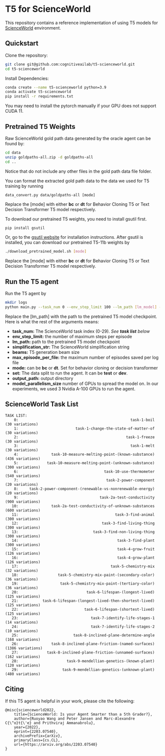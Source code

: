 # T5 for ScienceWorld
This repository contains a reference implementation of using T5 models for [ScienceWorld](https://www.github.com/allenai/ScienceWorld) environment.

## Quickstart
Clone the repository:
```bash
git clone git@github.com:cognitiveailab/t5-scienceworld.git
cd t5-scienceworld
```

Install Dependencies:
```bash
conda create --name t5-scienceworld python=3.9
conda activate t5-scienceworld
pip install -r requirements.txt
```
You may need to install the pytorch manually if your GPU does not support CUDA 11.

## Pretrained T5 Weights
Raw ScienceWorld gold path data generated by the oracle agent can be found by:
```bash
cd data
unzip goldpaths-all.zip -d goldpaths-all
cd ..
```
Notice that do not include any other files in the gold path data file folder.

You can format the extracted gold path data to the data we used for T5 training by running
```
data_convert.py data/goldpaths-all [mode]
```
Replace the \[mode\] with either **bc** or **dt** for Behavior Cloning T5 or Text Decision Transformer T5 model respectively.

To download our pretrained T5 weights, you need to install gsutil first.
```bash
pip install gsutil
```
Or, go to the [gsutil website](https://cloud.google.com/storage/docs/gsutil_install) for installation instructions. After gsutil is installed, you can download our pretrained T5-11b weights by
```bash
./download_pretrained_model.sh [mode]
```
Replace the \[mode\] with either **bc** or **dt** for Behavior Cloning T5 or Text Decision Transformer T5 model respectively.

## Run the T5 agent
Run the T5 agent by
```bash
mkdir logs
python main.py --task_num 0 --env_step_limit 100 --lm_path [lm_model] --simplification_str easy --beams 16 --max_episode_per_file 1000 --mode bc --set test --output_path logs --model_parallelism_size 3
```
Replace the \[lm_path\] with the path to the pretrained T5 model checkpoint. Here is what the rest of the arguments means:
- **task_num:** The ScienceWorld task index (0-29). *See **task list** below*
- **env_step_limit:** the number of maximum steps per episode
- **lm_path:** path to the pretrained T5 model checkpoint
- **simplification_str:** The ScienceWorld simplification string
- **beams:** T5 generation beam size
- **max_episode_per_file:** the maximum number of episodes saved per log file
- **mode:** can be **bc** or **dt**. Set for behavior cloning or decision transformer
- **set:** The data split to run the agent. It can be **test** or **dev**.
- **output_path:** output directory
- **model_parallelism_size** number of GPUs to spread the model on. In our experiments, we used 3 Nvidia A-100 GPUs to run the agent.

## ScienceWorld Task List
```
TASK LIST:
    0: 	                                                 task-1-boil  (30 variations)
    1: 	                        task-1-change-the-state-of-matter-of  (30 variations)
    2: 	                                               task-1-freeze  (30 variations)
    3: 	                                                 task-1-melt  (30 variations)
    4: 	             task-10-measure-melting-point-(known-substance)  (436 variations)
    5: 	           task-10-measure-melting-point-(unknown-substance)  (300 variations)
    6: 	                                     task-10-use-thermometer  (540 variations)
    7: 	                                      task-2-power-component  (20 variations)
    8: 	   task-2-power-component-(renewable-vs-nonrenewable-energy)  (20 variations)
    9: 	                                   task-2a-test-conductivity  (900 variations)
   10: 	             task-2a-test-conductivity-of-unknown-substances  (600 variations)
   11: 	                                          task-3-find-animal  (300 variations)
   12: 	                                    task-3-find-living-thing  (300 variations)
   13: 	                                task-3-find-non-living-thing  (300 variations)
   14: 	                                           task-3-find-plant  (300 variations)
   15: 	                                           task-4-grow-fruit  (126 variations)
   16: 	                                           task-4-grow-plant  (126 variations)
   17: 	                                        task-5-chemistry-mix  (32 variations)
   18: 	                task-5-chemistry-mix-paint-(secondary-color)  (36 variations)
   19: 	                 task-5-chemistry-mix-paint-(tertiary-color)  (36 variations)
   20: 	                             task-6-lifespan-(longest-lived)  (125 variations)
   21: 	         task-6-lifespan-(longest-lived-then-shortest-lived)  (125 variations)
   22: 	                            task-6-lifespan-(shortest-lived)  (125 variations)
   23: 	                               task-7-identify-life-stages-1  (14 variations)
   24: 	                               task-7-identify-life-stages-2  (10 variations)
   25: 	                       task-8-inclined-plane-determine-angle  (168 variations)
   26: 	             task-8-inclined-plane-friction-(named-surfaces)  (1386 variations)
   27: 	           task-8-inclined-plane-friction-(unnamed-surfaces)  (162 variations)
   28: 	                    task-9-mendellian-genetics-(known-plant)  (120 variations)
   29: 	                  task-9-mendellian-genetics-(unknown-plant)  (480 variations)
```

## Citing

If this T5 agent is helpful in your work, please cite the following:

```
@misc{scienceworld2022,
    title={ScienceWorld: Is your Agent Smarter than a 5th Grader?},
    author={Ruoyao Wang and Peter Jansen and Marc-Alexandre C{\^o}t{\'e} and Prithviraj Ammanabrolu},
    year={2022},
    eprint={2203.07540},
    archivePrefix={arXiv},
    primaryClass={cs.CL},
    url={https://arxiv.org/abs/2203.07540}
}
```
